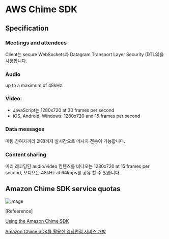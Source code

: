 # AWS Chime SDK



## Specification

### Meetings and attendees

Client는 secure WebSockets과 Datagram Transport Layer Security (DTLS)을 사용합니다.


### Audio

up to a maximum of 48kHz.

### Video: 

- JavaScript는 1280x720 at 30 frames per second
- iOS, Android, Windows: 1280x720 and 15 frames per second

### Data messages

미팅 참여자끼리 2KB까지 실시간으로 메시지 전송이 가능합니다.

### Content sharing

미리 레코딩된 audio/video 컨텐츠를 비디오는 1280x720 at 15 frames per second, 오디오는 48kHz at 64kbps를 공유 할 수 있습니다.

## Amazon Chime SDK service quotas

![image](https://user-images.githubusercontent.com/52392004/218374065-b3f143c5-4cf0-4b93-acb1-4ba39db4cfbf.png)


[Refeerence]

[Using the Amazon Chime SDK](https://docs.aws.amazon.com/chime-sdk/latest/dg/meetings-sdk.html)

[Amazon Chime SDK를 활용한 영상면접 서비스 개발](https://saramin.github.io/2021-03-09-amazon-chime-sdk-video-interview/)
